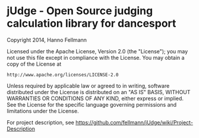 jUdge - Open Source judging calculation library for dancesport
================================================================

Copyright 2014, Hanno Fellmann


Licensed under the Apache License, Version 2.0 (the "License");
you may not use this file except in compliance with the License.
You may obtain a copy of the License at

    http://www.apache.org/licenses/LICENSE-2.0

Unless required by applicable law or agreed to in writing, software
distributed under the License is distributed on an "AS IS" BASIS,
WITHOUT WARRANTIES OR CONDITIONS OF ANY KIND, either express or implied.
See the License for the specific language governing permissions and
limitations under the License.


For project description, see https://github.com/fellmann/jUdge/wiki/Project-Description
